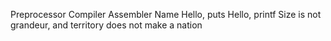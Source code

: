 Preprocessor  Compiler  Assembler   Name  Hello, puts  Hello, printf  Size is not grandeur, and territory does not make a nation
